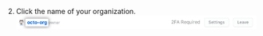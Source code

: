 2. Click the name of your organization. ![Nombre de la organización en la lista de organizaciones](/assets/images/help/organizations/org-settings-link.png)
